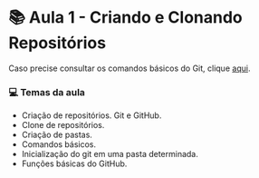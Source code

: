 # :books: Aula 1 - Criando e Clonando Repositórios 

Caso precise consultar os comandos básicos do Git, clique  [aqui](https://github.com/Gerebabh/Git_GitHub_Curso_DIO/blob/64f89376616ddaf8e9c9a244bb4b806c81d33d89/Aula%200%20-%20Estrutura%20Git%20-%20Comandos%20B%C3%A1sicos.md).

### :computer: Temas da aula

* Criação de repositórios. Git e GitHub.
* Clone de repositórios.
* Criação de pastas.
* Comandos básicos.
* Inicialização do git em uma pasta determinada.
* Funções básicas do GitHub.

